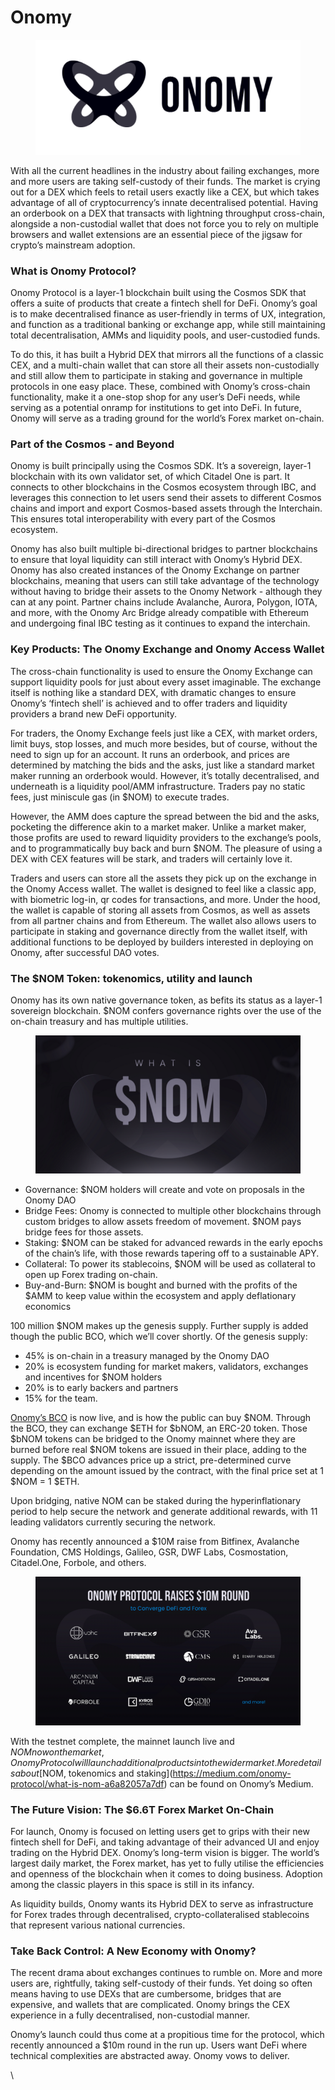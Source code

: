 # Onomy

<figure><img src="../.gitbook/assets/image (5).png" alt=""><figcaption></figcaption></figure>

With all the current headlines in the industry about failing exchanges, more and more users are taking self-custody of their funds. The market is crying out for a DEX which feels to retail users exactly like a CEX, but which takes advantage of all of cryptocurrency’s innate decentralised potential. Having an orderbook on a DEX that transacts with lightning throughput cross-chain, alongside a non-custodial wallet that does not force you to rely on multiple browsers and wallet extensions are an essential piece of the jigsaw for crypto’s mainstream adoption.&#x20;

### What is Onomy Protocol?

Onomy Protocol is a layer-1 blockchain built using the Cosmos SDK that offers a suite of products that create a fintech shell for DeFi. Onomy’s goal is to make decentralised finance as user-friendly in terms of UX, integration, and function as a traditional banking or exchange app, while still maintaining total decentralisation, AMMs and liquidity pools, and user-custodied funds.

To do this, it has built a Hybrid DEX that mirrors all the functions of a classic CEX, and a multi-chain wallet that can store all their assets non-custodially and still allow them to participate in staking and governance in multiple protocols in one easy place. These, combined with Onomy’s cross-chain functionality, make it a one-stop shop for any user’s DeFi needs, while serving as a potential onramp for institutions to get into DeFi. In future, Onomy will serve as a trading ground for the world’s Forex market on-chain.

### Part of the Cosmos - and Beyond

Onomy is built principally using the Cosmos SDK. It’s a sovereign, layer-1 blockchain with its own validator set, of which Citadel One is part. It connects to other blockchains in the Cosmos ecosystem through IBC, and leverages this connection to let users send their assets to different Cosmos chains and import and export Cosmos-based assets through the Interchain. This ensures total interoperability with every part of the Cosmos ecosystem.

Onomy has also built multiple bi-directional bridges to partner blockchains to ensure that loyal liquidity can still interact with Onomy’s Hybrid DEX. Onomy has also created instances of the Onomy Exchange on partner blockchains, meaning that users can still take advantage of the technology without having to bridge their assets to the Onomy Network - although they can at any point. Partner chains include Avalanche, Aurora, Polygon, IOTA, and more, with the Onomy Arc Bridge already compatible with Ethereum and undergoing final IBC testing as it continues to expand the interchain.&#x20;

### Key Products: The Onomy Exchange and Onomy Access Wallet

The cross-chain functionality is used to ensure the Onomy Exchange can support liquidity pools for just about every asset imaginable. The exchange itself is nothing like a standard DEX, with dramatic changes to ensure Onomy’s ‘fintech shell’ is achieved and to offer traders and liquidity providers a brand new DeFi opportunity.&#x20;

For traders, the Onomy Exchange feels just like a CEX, with market orders, limit buys, stop losses, and much more besides, but of course, without the need to sign up for an account. It runs an orderbook, and prices are determined by matching the bids and the asks, just like a standard market maker running an orderbook would. However, it’s totally decentralised, and underneath is a liquidity pool/AMM infrastructure. Traders pay no static fees, just miniscule gas (in $NOM) to execute trades.&#x20;

However, the AMM does capture the spread between the bid and the asks, pocketing the difference akin to a market maker. Unlike a market maker, those profits are used to reward liquidity providers to the exchange’s pools, and to programmatically buy back and burn $NOM. The pleasure of using a DEX with CEX features will be stark, and traders will certainly love it.&#x20;

Traders and users can store all the assets they pick up on the exchange in the Onomy Access wallet. The wallet is designed to feel like a classic app, with biometric log-in, qr codes for transactions, and more. Under the hood, the wallet is capable of storing all assets from Cosmos, as well as assets from all partner chains and from Ethereum. The wallet also allows users to participate in staking and governance directly from the wallet itself, with additional functions to be deployed by builders interested in deploying on Onomy, after successful DAO votes.&#x20;

### The $NOM Token: tokenomics, utility and launch

Onomy has its own native governance token, as befits its status as a layer-1 sovereign blockchain. $NOM confers governance rights over the use of the on-chain treasury and has multiple utilities.

<figure><img src="../.gitbook/assets/image (9).png" alt=""><figcaption></figcaption></figure>

* Governance: $NOM holders will create and vote on proposals in the Onomy DAO
* Bridge Fees: Onomy is connected to multiple other blockchains through custom bridges to allow assets freedom of movement. $NOM pays bridge fees for those assets.
* Staking: $NOM can be staked for advanced rewards in the early epochs of the chain’s life, with those rewards tapering off to a sustainable APY.
* Collateral: To power its stablecoins, $NOM will be used as collateral to open up Forex trading on-chain.
* Buy-and-Burn: $NOM is bought and burned with the profits of the $AMM to keep value within the ecosystem and apply deflationary economics

100 million $NOM makes up the genesis supply. Further supply is added though the public BCO, which we’ll cover shortly. Of the genesis supply:

* 45% is on-chain in a treasury managed by the Onomy DAO
* 20% is ecosystem funding for market makers, validators, exchanges and incentives for $NOM holders
* 20% is to early backers and partners
* 15% for the team.

[Onomy’s BCO](https://bco.onomy.io/) is now live, and is how the public can buy $NOM. Through the BCO, they can exchange $ETH for $bNOM, an ERC-20 token. Those $bNOM tokens can be bridged to the Onomy mainnet where they are burned before real $NOM tokens are issued in their place, adding to the supply. The $BCO advances price up a strict, pre-determined curve depending on the amount issued by the contract, with the final price set at 1 $NOM = 1 $ETH.&#x20;

Upon bridging, native NOM can be staked during the hyperinflationary period to help secure the network and generate additional rewards, with 11 leading validators currently securing the network.&#x20;

Onomy has recently announced a $10M raise from Bitfinex, Avalanche Foundation, CMS Holdings, Galileo, GSR, DWF Labs, Cosmostation, Citadel.One, Forbole, and others.&#x20;

<figure><img src="../.gitbook/assets/image (3).png" alt=""><figcaption></figcaption></figure>

With the testnet complete, the mainnet launch live and $NOM now on the market, Onomy Protocol will launch additional products into the wider market. More details about [$NOM, tokenomics and staking](https://medium.com/onomy-protocol/what-is-nom-a6a82057a7df) can be found on Onomy’s Medium.

### The Future Vision: The $6.6T Forex Market On-Chain

For launch, Onomy is focused on letting users get to grips with their new fintech shell for DeFi, and taking advantage of their advanced UI and enjoy trading on the Hybrid DEX. Onomy’s long-term vision is bigger. The world’s largest daily market, the Forex market, has yet to fully utilise the efficiencies and openness of the blockchain when it comes to doing business. Adoption among the classic players in this space is still in its infancy.

As liquidity builds, Onomy wants its Hybrid DEX to serve as infrastructure for Forex trades through decentralised, crypto-collateralised stablecoins that represent various national currencies.&#x20;

### Take Back Control: A New Economy with Onomy?

The recent drama about exchanges continues to rumble on. More and more users are, rightfully, taking self-custody of their funds. Yet doing so often means having to use DEXs that are cumbersome, bridges that are expensive, and wallets that are complicated. Onomy brings the CEX experience in a fully decentralised, non-custodial manner.&#x20;

Onomy’s launch could thus come at a propitious time for the protocol, which recently announced a $10m round in the run up. Users want DeFi where technical complexities are abstracted away. Onomy vows to deliver.&#x20;

\

